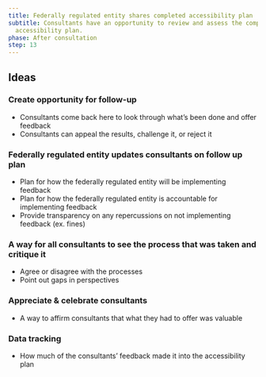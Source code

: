 ```yaml
---
title: Federally regulated entity shares completed accessibility plan
subtitle: Consultants have an opportunity to review and assess the completed
  accessibility plan.
phase: After consultation
step: 13
---
```

## Ideas

### Create opportunity for follow-up

* Consultants come back here to look through what’s been done and offer feedback
* Consultants can appeal the results, challenge it, or reject it

### Federally regulated entity updates consultants on follow up plan

* Plan for how the federally regulated entity will be implementing feedback
* Plan for how the federally regulated entity is accountable for implementing feedback
* Provide transparency on any repercussions on not implementing feedback (ex. fines)

### A way for all consultants to see the process that was taken and critique it

* Agree or disagree with the processes
* Point out gaps in perspectives

### Appreciate & celebrate consultants

* A way to affirm consultants that what they had to offer was valuable

### Data tracking

* How much of the consultants’ feedback made it into the accessibility plan
